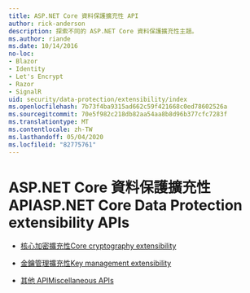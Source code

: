 ```yaml
---
title: ASP.NET Core 資料保護擴充性 API
author: rick-anderson
description: 探索不同的 ASP.NET Core 資料保護擴充性主題。
ms.author: riande
ms.date: 10/14/2016
no-loc:
- Blazor
- Identity
- Let's Encrypt
- Razor
- SignalR
uid: security/data-protection/extensibility/index
ms.openlocfilehash: 7b73f4ba9315ad662c59f421668c0ed78602526a
ms.sourcegitcommit: 70e5f982c218db82aa54aa8b8d96b377cfc7283f
ms.translationtype: MT
ms.contentlocale: zh-TW
ms.lasthandoff: 05/04/2020
ms.locfileid: "82775761"
---
```

# <a name="aspnet-core-data-protection-extensibility-apis"></a><span data-ttu-id="bf815-103">ASP.NET Core 資料保護擴充性 API</span><span class="sxs-lookup"><span data-stu-id="bf815-103">ASP.NET Core Data Protection extensibility APIs</span></span>

* [<span data-ttu-id="bf815-104">核心加密擴充性</span><span class="sxs-lookup"><span data-stu-id="bf815-104">Core cryptography extensibility</span></span>](xref:security/data-protection/extensibility/core-crypto)

* [<span data-ttu-id="bf815-105">金鑰管理擴充性</span><span class="sxs-lookup"><span data-stu-id="bf815-105">Key management extensibility</span></span>](xref:security/data-protection/extensibility/key-management)

* [<span data-ttu-id="bf815-106">其他 API</span><span class="sxs-lookup"><span data-stu-id="bf815-106">Miscellaneous APIs</span></span>](xref:security/data-protection/extensibility/misc-apis)
